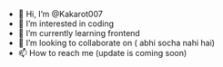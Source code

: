 - 👋 Hi, I’m @Kakarot007
- 👀 I’m interested in coding
- 🌱 I’m currently learning frontend
- 💞️ I’m looking to collaborate on ( abhi socha nahi hai)
- 📫 How to reach me (update is coming soon)

<!---
Kakarot007/Kakarot007 is a ✨ special ✨ repository because its `README.md` (this file) appears on your GitHub profile.
You can click the Preview link to take a look at your changes.
--->
